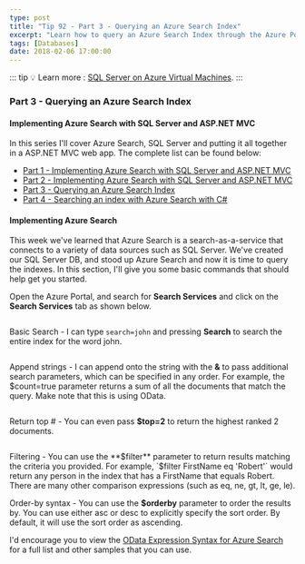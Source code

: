 ```yaml
---
type: post
title: "Tip 92 - Part 3 - Querying an Azure Search Index"
excerpt: "Learn how to query an Azure Search Index through the Azure Portal"
tags: [Databases]
date: 2018-02-06 17:00:00
---
```


::: tip
:bulb: Learn more : [SQL Server on Azure Virtual Machines](https://docs.microsoft.com/azure/virtual-machines/windows/sql/virtual-machines-windows-sql-server-iaas-overview?WT.mc_id=docs-azuredevtips-azureappsdev).
:::

### Part 3 - Querying an Azure Search Index

#### Implementing Azure Search with SQL Server and ASP.NET MVC

In this series I'll cover Azure Search, SQL Server and putting it all together in a ASP.NET MVC web app. The complete list can be found below:

* [Part 1 - Implementing Azure Search with SQL Server and ASP.NET MVC](https://microsoft.github.io/AzureTipsAndTricks/blog/tip90.html)
* [Part 2 - Implementing Azure Search with SQL Server and ASP.NET MVC](https://microsoft.github.io/AzureTipsAndTricks/blog/tip91.html)
* [Part 3 - Querying an Azure Search Index](https://microsoft.github.io/AzureTipsAndTricks/blog/tip92.html)
* [Part 4 - Searching an index with Azure Search with C#](https://microsoft.github.io/AzureTipsAndTricks/blog/tip93.html)


#### Implementing Azure Search

This week we've learned that Azure Search is a search-as-a-service that connects to a variety of data sources such as SQL Server. We've created our SQL Server DB, and stood up Azure Search and now it is time to query the indexes. In this section, I'll give you some basic commands that should help get you started.

Open the Azure Portal, and search for **Search Services** and click on the **Search Services** tab as shown below.

<img :src="$withBase('/files/azsearchfilter1.png')">

Basic Search - I can type `search=john` and pressing **Search** to search the entire index for the word john.

<img :src="$withBase('/files/azsearchfilter2.gif')">

Append strings - I can append onto the string with the **&** to pass additional search parameters, which can be specified in any order. For example, the  $count=true parameter returns a sum of all the documents that match the query. Make note that this is using OData.

<img :src="$withBase('/files/azsearchfilter3.png')">

Return top # - You can even pass **$top=2** to return the highest ranked 2 documents.

<img :src="$withBase('/files/azsearchfilter4.png')">

Filtering - You can use the **$filter** parameter to return results matching the criteria you provided. For example, `$filter FirstName eq 'Robert'` would return any person in the index that has a FirstName that equals Robert. There are many other comparison expressions (such as eq, ne, gt, lt, ge, le).

Order-by syntax - You can use the **$orderby** parameter to order the results by. You can use either asc or desc to explicitly specify the sort order. By default, it will use the sort order as ascending.

I'd encourage you to view the [OData Expression Syntax for Azure Search](https://docs.microsoft.com/rest/api/searchservice/odata-expression-syntax-for-azure-search?WT.mc_id=docs-azuredevtips-azureappsdev) for a full list and other samples that you can use.
